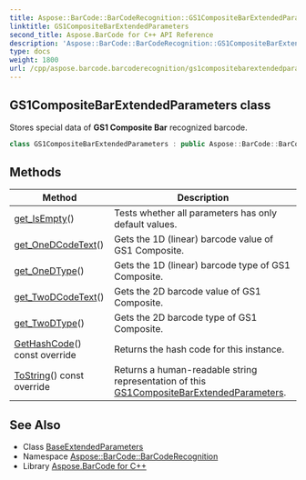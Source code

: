 ```yaml
---
title: Aspose::BarCode::BarCodeRecognition::GS1CompositeBarExtendedParameters class
linktitle: GS1CompositeBarExtendedParameters
second_title: Aspose.BarCode for C++ API Reference
description: 'Aspose::BarCode::BarCodeRecognition::GS1CompositeBarExtendedParameters class. Stores special data of GS1 Composite Bar recognized barcode in C++.'
type: docs
weight: 1800
url: /cpp/aspose.barcode.barcoderecognition/gs1compositebarextendedparameters/
---
```

## GS1CompositeBarExtendedParameters class


Stores special data of **GS1 Composite Bar** recognized barcode.

```cpp
class GS1CompositeBarExtendedParameters : public Aspose::BarCode::BarCodeRecognition::BaseExtendedParameters
```

## Methods

| Method | Description |
| --- | --- |
| [get_IsEmpty](../baseextendedparameters/get_isempty/)() | Tests whether all parameters has only default values. |
| [get_OneDCodeText](./get_onedcodetext/)() | Gets the 1D (linear) barcode value of GS1 Composite. |
| [get_OneDType](./get_onedtype/)() | Gets the 1D (linear) barcode type of GS1 Composite. |
| [get_TwoDCodeText](./get_twodcodetext/)() | Gets the 2D barcode value of GS1 Composite. |
| [get_TwoDType](./get_twodtype/)() | Gets the 2D barcode type of GS1 Composite. |
| [GetHashCode](./gethashcode/)() const override | Returns the hash code for this instance. |
| [ToString](./tostring/)() const override | Returns a human-readable string representation of this [GS1CompositeBarExtendedParameters](./). |
## See Also

* Class [BaseExtendedParameters](../baseextendedparameters/)
* Namespace [Aspose::BarCode::BarCodeRecognition](../)
* Library [Aspose.BarCode for C++](../../)
